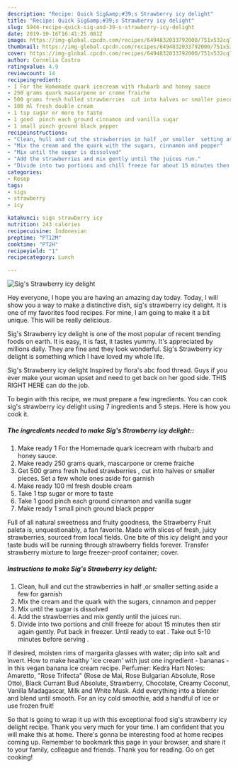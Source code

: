 ```yaml
---
description: "Recipe: Quick Sig&amp;#39;s Strawberry icy delight"
title: "Recipe: Quick Sig&amp;#39;s Strawberry icy delight"
slug: 5944-recipe-quick-sig-and-39-s-strawberry-icy-delight
date: 2019-10-16T16:41:25.081Z
image: https://img-global.cpcdn.com/recipes/6494832033792000/751x532cq70/sigs-strawberry-icy-delight-recipe-main-photo.jpg
thumbnail: https://img-global.cpcdn.com/recipes/6494832033792000/751x532cq70/sigs-strawberry-icy-delight-recipe-main-photo.jpg
cover: https://img-global.cpcdn.com/recipes/6494832033792000/751x532cq70/sigs-strawberry-icy-delight-recipe-main-photo.jpg
author: Cornelia Castro
ratingvalue: 4.9
reviewcount: 14
recipeingredient:
- 1 For the Homemade quark icecream with rhubarb and honey sauce
- 250 grams quark mascarpone or creme fraiche
- 500 grams fresh hulled strawberries  cut into halves or smaller pieces Set a few whole ones  aside for garnish
- 100 ml fresh double cream
- 1 tsp sugar or more to taste
- 1 good  pinch each ground cinnamon and vanilla sugar
- 1 small pinch ground black pepper
recipeinstructions:
- "Clean, hull and cut the strawberries in half ,or smaller  setting aside a few for garnish"
- "Mix the cream and the quark with the sugars, cinnamon and pepper"
- "Mix until the sugar is dissolved"
- "Add the strawberries and mix gently until the juices run."
- "Divide into two portions and chill freeze for about 15 minutes then stir again gently. Put back in freezer. Until ready to eat . Take out 5-10 minutes before serving ."
categories:
- Resep
tags:
- sigs
- strawberry
- icy

katakunci: sigs strawberry icy
nutrition: 243 calories
recipecuisine: Indonesian
preptime: "PT12M"
cooktime: "PT2H"
recipeyield: "1"
recipecategory: Lunch

---
```



![Sig&#39;s Strawberry icy delight](https://img-global.cpcdn.com/recipes/6494832033792000/751x532cq70/sigs-strawberry-icy-delight-recipe-main-photo.jpg)

Hey everyone, I hope you are having an amazing day today. Today, I will show you a way to make a distinctive dish, sig&#39;s strawberry icy delight. It is one of my favorites food recipes. For mine, I am going to make it a bit unique. This will be really delicious.

Sig&#39;s Strawberry icy delight is one of the most popular of recent trending foods on earth. It is easy, it is fast, it tastes yummy. It's appreciated by millions daily. They are fine and they look wonderful. Sig&#39;s Strawberry icy delight is something which I have loved my whole life.

Sig&#39;s Strawberry icy delight Inspired by flora&#39;s abc food thread. Guys if you ever make your woman upset and need to get back on her good side. THIS RIGHT HERE can do the job.


To begin with this recipe, we must prepare a few ingredients. You can cook sig&#39;s strawberry icy delight using 7 ingredients and 5 steps. Here is how you cook it.

##### The ingredients needed to make Sig&#39;s Strawberry icy delight::

1. Make ready 1 For the Homemade quark icecream with rhubarb and honey sauce.
1. Make ready 250 grams quark, mascarpone or creme fraiche
1. Get 500 grams fresh hulled strawberries , cut into halves or smaller pieces. Set a few whole ones  aside for garnish
1. Make ready 100 ml fresh double cream
1. Take 1 tsp sugar or more to taste
1. Take 1 good  pinch each ground cinnamon and vanilla sugar
1. Make ready 1 small pinch ground black pepper


Full of all natural sweetness and fruity goodness, the Strawberry Fruit paleta is, unquestionably, a fan favorite. Made with slices of fresh, juicy strawberries, sourced from local fields. One bite of this icy delight and your taste buds will be running through strawberry fields forever. Transfer strawberry mixture to large freezer-proof container; cover. 

##### Instructions to make Sig&#39;s Strawberry icy delight:

1. Clean, hull and cut the strawberries in half ,or smaller  setting aside a few for garnish
1. Mix the cream and the quark with the sugars, cinnamon and pepper
1. Mix until the sugar is dissolved
1. Add the strawberries and mix gently until the juices run.
1. Divide into two portions and chill freeze for about 15 minutes then stir again gently. Put back in freezer. Until ready to eat . Take out 5-10 minutes before serving .


If desired, moisten rims of margarita glasses with water; dip into salt and invert. How to make healthy &#39;ice cream&#39; with just one ingredient - bananas - in this vegan banana ice cream recipe. Perfumer: Kedra Hart Notes: Amaretto, &#34;Rose Trifecta&#34; (Rose de Mai, Rose Bulgarian Absolute, Rose Otto), Black Currant Bud Absolute, Strawberry, Chocolate, Creamy Coconut, Vanilla Madagascar, Milk and White Musk. Add everything into a blender and blend until smooth. For an icy cold smoothie, add a handful of ice or use frozen fruit! 

So that is going to wrap it up with this exceptional food sig&#39;s strawberry icy delight recipe. Thank you very much for your time. I am confident that you will make this at home. There's gonna be interesting food at home recipes coming up. Remember to bookmark this page in your browser, and share it to your family, colleague and friends. Thank you for reading. Go on get cooking!
